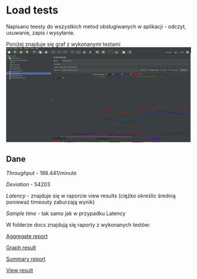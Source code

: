 # Load tests

Napisano teesty do wszystkich metod obsługiwanych w aplikacji - odczyt, usuwanie, zapis i wysyłanie.

Poniżej znajduje się graf z wykonanymi testami
![Graph result](https://github.com/pdyplomowa/rss/blob/master/docs/graph.png "Graph result")

## Dane

*Throughput* -  188.441/minute

*Deviation* - 54203

*Latency* - znajduje się w raporcie view results (ciężko określic średnią ponieważ timeouty zaburzają wynik)

*Sample time* - tak samo jak w przypadku Latency

W folderze docs znajdują się raporty z wykonanych testów:

[Aggregate report](https://github.com/pdyplomowa/rss/blob/master/docs/loadtests-aggregatereport.csv)

[Graph result](https://github.com/pdyplomowa/rss/blob/master/docs/loadtests-graphresults.csv)

[Summary report](https://github.com/pdyplomowa/rss/blob/master/docs/loadtests-summaryreport.csv)

[View result](https://github.com/pdyplomowa/rss/blob/master/docs/loadtests-viewresults.csv)

